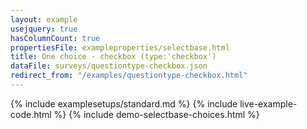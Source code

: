 ```yaml
---
layout: example
usejquery: true
hasColumnCount: true
propertiesFile: exampleproperties/selectbase.html
title: One choice - checkbox (type:'checkbox')
dataFile: surveys/questiontype-checkbox.json
redirect_from: "/examples/questiontype-checkbox.html"
---
```


{% include examplesetups/standard.md %}
{% include live-example-code.html %}
{% include demo-selectbase-choices.html %}
